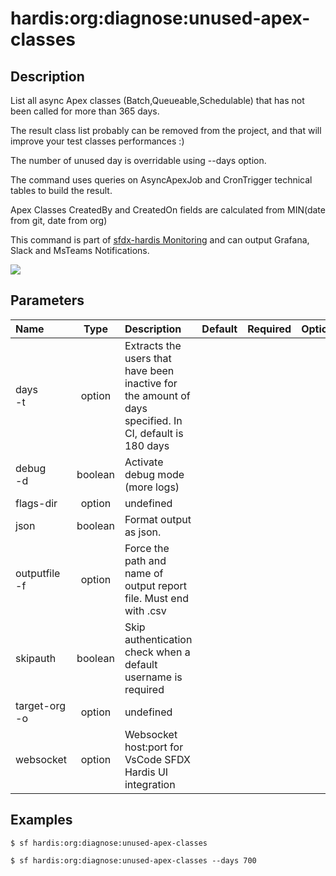 <!-- This file has been generated with command 'sf hardis:doc:plugin:generate'. Please do not update it manually or it may be overwritten -->
# hardis:org:diagnose:unused-apex-classes

## Description

List all async Apex classes (Batch,Queueable,Schedulable) that has not been called for more than 365 days.
  
The result class list probably can be removed from the project, and that will improve your test classes performances :)

The number of unused day is overridable using --days option. 

The command uses queries on AsyncApexJob and CronTrigger technical tables to build the result.

Apex Classes CreatedBy and CreatedOn fields are calculated from MIN(date from git, date from org)

This command is part of [sfdx-hardis Monitoring](https://sfdx-hardis.cloudity.com/salesforce-monitoring-unused-apex-classes/) and can output Grafana, Slack and MsTeams Notifications.

![](https://sfdx-hardis.cloudity.com/assets/images/screenshot-monitoring-unused-apex-grafana.jpg)


## Parameters

| Name              |  Type   | Description                                                                                             | Default | Required | Options |
|:------------------|:-------:|:--------------------------------------------------------------------------------------------------------|:-------:|:--------:|:-------:|
| days<br/>-t       | option  | Extracts the users that have been inactive for the amount of days specified. In CI, default is 180 days |         |          |         |
| debug<br/>-d      | boolean | Activate debug mode (more logs)                                                                         |         |          |         |
| flags-dir         | option  | undefined                                                                                               |         |          |         |
| json              | boolean | Format output as json.                                                                                  |         |          |         |
| outputfile<br/>-f | option  | Force the path and name of output report file. Must end with .csv                                       |         |          |         |
| skipauth          | boolean | Skip authentication check when a default username is required                                           |         |          |         |
| target-org<br/>-o | option  | undefined                                                                                               |         |          |         |
| websocket         | option  | Websocket host:port for VsCode SFDX Hardis UI integration                                               |         |          |         |

## Examples

```shell
$ sf hardis:org:diagnose:unused-apex-classes
```

```shell
$ sf hardis:org:diagnose:unused-apex-classes --days 700
```


